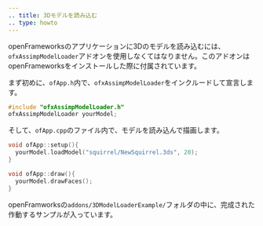```yaml
---
.. title: 3Dモデルを読み込む
.. type: howto
---
```


openFrameworksのアプリケーションに3Dのモデルを読み込むには、`ofxAssimpModelLoader`アドオンを使用しなくてはなりません。このアドオンはopenFrameworksをインストールした際に付属されています。

まず初めに、`ofApp.h`内で、`ofxAssimpModelLoader`をインクルードして宣言します。
    
```cpp
#include "ofxAssimpModelLoader.h"
ofxAssimpModelLoader yourModel;
```

そして、`ofApp.cpp`のファイル内で、モデルを読み込んで描画します。

```cpp
void ofApp::setup(){
  yourModel.loadModel("squirrel/NewSquirrel.3ds", 20);
}

void ofApp::draw(){
  yourModel.drawFaces();
}
```

openFramworksの`addons/3DModelLoaderExample/`フォルダの中に、完成された作動するサンプルが入っています。

